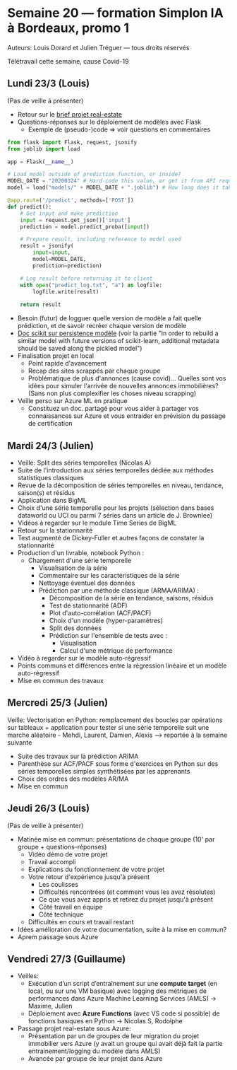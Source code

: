 # Semaine 20 — formation Simplon IA à Bordeaux, promo 1

Auteurs: Louis Dorard et Julien Tréguer — tous droits réservés

Télétravail cette semaine, cause Covid-19

## Lundi 23/3 (Louis)

(Pas de veille à présenter)

* Retour sur le [brief projet real-estate](https://gist.github.com/louisdorard/88e09b8fdc4be81c27cde6e1b9bb9f61)
* Questions-réponses sur le déploiement de modèles avec Flask
  * Exemple de (pseudo-)code => voir questions en commentaires

```python
from flask import Flask, request, jsonify
from joblib import load

app = Flask(__name__)

# Load model outside of prediction function, or inside?
MODEL_DATE = "20200324" # Hard-code this value, or get it from API request?
model = load("models/" + MODEL_DATE + ".joblib") # How long does it take to load model?

@app.route('/predict', methods=['POST'])
def predict():
    # Get input and make prediction
    input = request.get_json()['input']
    prediction = model.predict_proba([input])

    # Prepare result, including reference to model used
    result = jsonify(
        input=input,
        model=MODEL_DATE,
        prediction=prediction)

    # Log result before returning it to client
    with open("predict_log.txt", "a") as logfile:
        logfile.write(result)
    
    return result
```

  * Besoin (futur) de logguer quelle version de modèle a fait quelle prédiction, et de savoir recréer chaque version de modèle
  * [Doc scikit sur persistence modèle](https://scikit-learn.org/stable/modules/model_persistence.html) (voir la partie "In order to rebuild a similar model with future versions of scikit-learn, additional metadata should be saved along the pickled model")
* Finalisation projet en local
  * Point rapide d'avancement
  * Recap des sites scrappés par chaque groupe
  * Problématique de plus d'annonces (cause covid)... Quelles sont vos idées pour simuler l'arrivée de nouvelles annonces immobilières? (Sans non plus complexifier les choses niveau scrapping)
* Veille perso sur Azure ML en pratique
  * Constituez un doc. partagé pour vous aider à partager vos connaissances sur Azure et vous entraider en prévision du passage de certification

## Mardi 24/3 (Julien)

* Veille: Split des séries temporelles (Nicolas A)
* Suite de l'introduction aux séries temporelles dédiée aux méthodes statistiques classiques
* Revue de la décomposition de séries temporelles en niveau, tendance, saison(s) et résidus
* Application dans BigML
* Choix d'une série temporelle pour les projets (sélection dans bases dataworld ou UCI ou parmi 7 séries dans un article de J. Brownlee)
* Vidéos à regarder sur le module Time Series de BigML
* Retour sur la stationnarité
* Test augmenté de Dickey-Fuller et autres façons de constater la stationnarité
* Production d'un livrable, notebook Python :
  * Chargement d'une série temporelle
      * Visualisation de la série
      * Commentaire sur les caractéristiques de la série
      * Nettoyage éventuel des données
      * Prédiction par une méthode classique (ARMA/ARIMA) :
           * Décomposition de la série en tendance, saisons, résidus
           * Test de stationnarité (ADF)
           * Plot d'auto-corrélation (ACF/PACF)
           * Choix d'un modèle (hyper-paramètres)
           * Split des données
           * Prédiction sur l'ensemble de tests avec :
               * Visualisation
               * Calcul d'une métrique de performance
* Vidéo à regarder sur le modèle auto-régressif
* Points communs et différences entre la régression linéaire et un modèle auto-régressif
* Mise en commun des travaux

## Mercredi 25/3 (Julien)

Veille: Vectorisation en Python: remplacement des boucles par opérations sur tableaux + application pour tester si une série temporelle suit une marche aléatoire - Mehdi, Laurent, Damien, Alexis --> reportée à la semaine suivante

* Suite des travaux sur la prédiction ARIMA
* Parenthèse sur ACF/PACF sous forme d'exercices en Python sur des séries temporelles simples synthétisées par les apprenants
* Choix des ordres des modèles AR/MA
* Mise en commun

## Jeudi 26/3 (Louis)

(Pas de veille à présenter)

* Matinée mise en commun: présentations de chaque groupe (10' par groupe + questions-réponses)
  * Vidéo démo de votre projet
  * Travail accompli
  * Explications du fonctionnement de votre projet
  * Votre retour d'expérience jusqu'à présent
    * Les coulisses
    * Difficultés rencontrées (et comment vous les avez résolutes)
    * Ce que vous avez appris et retirez du projet jusqu'à présent
    * Côté travail en équipe
    * Côté technique
  * Difficultés en cours et travail restant
* Idées amélioration de votre documentation, suite à la mise en commun?
* Aprem passage sous Azure


## Vendredi 27/3 (Guillaume)

* Veilles:
  * Exécution d’un script d’entraînement sur une **compute target** (en local, ou sur une VM basique) avec logging des métriques de performances dans Azure Machine Learning Services (AMLS) -> Maxime, Julien
  * Déploiement avec **Azure Functions** (avec VS code si possible) de fonctions basiques en Python -> Nicolas S, Rodolphe
* Passage projet real-estate sous Azure:
  * Présentation par un de groupes de leur migration du projet immobilier vers Azure (y avait un groupe qui avait déjà fait la partie entrainement/logging du modèle dans AMLS)
  * Avancée par groupe de leur projet dans Azure
